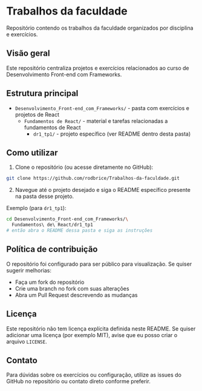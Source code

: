 # Trabalhos da faculdade

Repositório contendo os trabalhos da faculdade organizados por disciplina e exercícios.

Visão geral
---------

Este repositório centraliza projetos e exercícios relacionados ao curso de Desenvolvimento Front-end com Frameworks.

Estrutura principal
------------------

- `Desenvolvimento_Front-end_com_Frameworks/` - pasta com exercícios e projetos de React
  - `Fundamentos de React/` - material e tarefas relacionadas a fundamentos de React
    - `dr1_tp1/` - projeto específico (ver README dentro desta pasta)

Como utilizar
-------------

1. Clone o repositório (ou acesse diretamente no GitHub):

```bash
git clone https://github.com/rodbrice/Trabalhos-da-faculdade.git
```

2. Navegue até o projeto desejado e siga o README específico presente na pasta desse projeto.

Exemplo (para `dr1_tp1`):

```bash
cd Desenvolvimento_Front-end_com_Frameworks/\
  Fundamentos\ de\ React/dr1_tp1
# então abra o README dessa pasta e siga as instruções
```

Política de contribuição
-----------------------

O repositório foi configurado para ser público para visualização. Se quiser sugerir melhorias:

- Faça um fork do repositório
- Crie uma branch no fork com suas alterações
- Abra um Pull Request descrevendo as mudanças

Licença
-------

Este repositório não tem licença explícita definida neste README. Se quiser adicionar uma licença (por exemplo MIT), avise que eu posso criar o arquivo `LICENSE`.

Contato
-------

Para dúvidas sobre os exercícios ou configuração, utilize as issues do GitHub no repositório ou contato direto conforme preferir.
